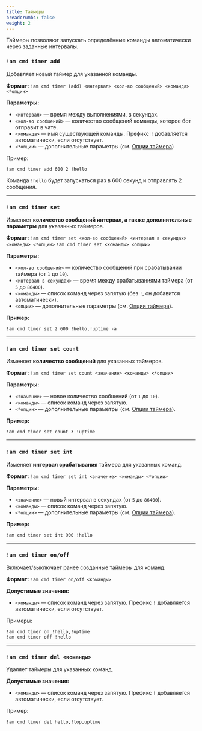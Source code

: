 ```yaml
---
title: Таймеры
breadcrumbs: false
weight: 2
---
```


Таймеры позволяют запускать определённые команды автоматически через заданные интервалы.

### `!am cmd timer add`
Добавляет новый таймер для указанной команды. 

**Формат:**
`!am cmd timer (add) <интервал> <кол-во сообщений> <команда> <*опции>`

**Параметры:**
- `<интервал>` — время между выполнениями, в секундах.
- `<кол-во сообщений>` — количество сообщений команды, которое бот отправит в чате.
- `<команда>` — имя существующей команды. Префикс `!` добавляется автоматически, если отсутствует.
- `<*опции>` — дополнительные параметры (см. [Опции таймера](/cmd/timers-options))

Пример:
```text
!am cmd timer add 600 2 !hello
```
Команда `!hello` будет запускаться раз в 600 секунд и отправлять 2 сообщения.

---

### `!am cmd timer set`
Изменяет **количество сообщений интервал, а также дополнительные параметры** для указанных таймеров.

**Формат:**
`!am cmd timer set <кол-во сообщений> <интервал в секундах> <команды> <*опции>`
`!am cmd timer set <команды> <опции>`

**Параметры:**
- `<кол-во сообщений>` — количество сообщений при срабатывании таймера (от `1` до `10`).
- `<интервал в секундах>` — время между срабатываниями таймера (от `5` до `86400`).
- `<команды>` — список команд через запятую (без `!`, он добавится автоматически).
- `<опции>` — дополнительные параметры (см. [Опции таймера](/cmd/timers-options)).

**Пример:**
```text
!am cmd timer set 2 600 !hello,!uptime -a
```

---

### `!am cmd timer set count`
Изменяет **количество сообщений** для указанных таймеров.

**Формат:**
`!am cmd timer set count <значение> <команды> <*опции>`

**Параметры:**
- `<значение>` — новое количество сообщений (от `1` до `10`).
- `<команды>` — список команд через запятую.
- `<*опции>` — дополнительные параметры (см. [Опции таймера](/cmd/timers-options)).

**Пример:**
```text
!am cmd timer set count 3 !uptime
```

---

### `!am cmd timer set int`
Изменяет **интервал срабатывания** таймера для указанных команд.

**Формат:**
`!am cmd timer set int <значение> <команды> <*опции>`

**Параметры:**
- `<значение>` — новый интервал в секундах (от `5` до `86400`).
- `<команды>` — список команд через запятую.
- `<*опции>` — дополнительные параметры (см. [Опции таймера](/cmd/timers-options)).

**Пример:**
```text
!am cmd timer set int 900 !hello
```

---

### `!am cmd timer on/off`
Включает/выключает ранее созданные таймеры для команд.

**Формат:**
`!am cmd timer on/off <команды>`

**Допустимые значения:**
- `<команды>` — список команд через запятую. Префикс `!` добавляется автоматически, если отсутствует.

Примеры:
```text
!am cmd timer on !hello,!uptime
!am cmd timer off !hello
```

---

### `!am cmd timer del <команды>`
Удаляет таймеры для указанных команд.

**Допустимые значения:**
- `<команды>` — список команд через запятую. Префикс `!` добавляется автоматически, если отсутствует.

Пример:
```text
!am cmd timer del hello,!top,uptime
```
